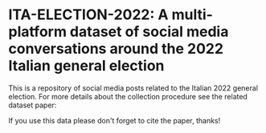 # ITA-ELECTION-2022: A multi-platform dataset of social media conversations around the 2022 Italian general election
This is a repository of social media posts related to the Italian 2022 general election. For more details about the collection procedure see the related dataset paper:

If you use this data please don't forget to cite the paper, thanks!

